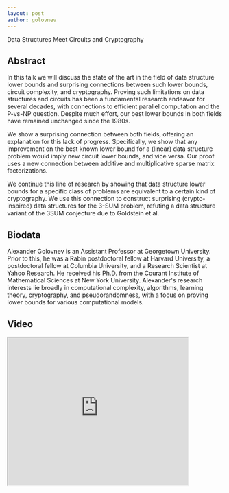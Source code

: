 ```yaml
---
layout: post
author: golovnev
---
```

Data Structures Meet Circuits and Cryptography

## Abstract
In this talk we will discuss the state of the art in the field of data structure lower bounds and surprising connections between such lower bounds, circuit complexity, and cryptography. Proving such limitations on data structures and circuits has been a fundamental research endeavor for several decades, with connections to efficient parallel computation and the P-vs-NP question. Despite much effort, our best lower bounds in both fields have remained unchanged since the 1980s.

We show a surprising connection between both fields, offering an explanation for this lack of progress. Specifically, we show that any improvement on the best known lower bound for a (linear) data structure problem would imply new circuit lower bounds, and vice versa. Our proof uses a new connection between additive and multiplicative sparse matrix factorizations.

We continue this line of research by showing that data structure lower bounds for a specific class of problems are equivalent to a certain kind of cryptography. We use this connection to construct surprising (crypto-inspired) data structures for the 3-SUM problem, refuting a data structure variant of the 3SUM conjecture due to Goldstein et al.

## Biodata
Alexander Golovnev is an Assistant Professor at Georgetown University. Prior to this, he was a Rabin postdoctoral fellow at Harvard University, a postdoctoral fellow at Columbia University, and a Research Scientist at Yahoo Research. He received his Ph.D. from the Courant Institute of Mathematical Sciences at New York University. Alexander's research interests lie broadly in computational complexity, algorithms, learning theory, cryptography, and pseudorandomness, with a focus on proving lower bounds for various computational models.

## Video
<iframe width="420" height="345" src=" https://www.youtube.com/embed/nkgqMUzRSuw">
</iframe>
